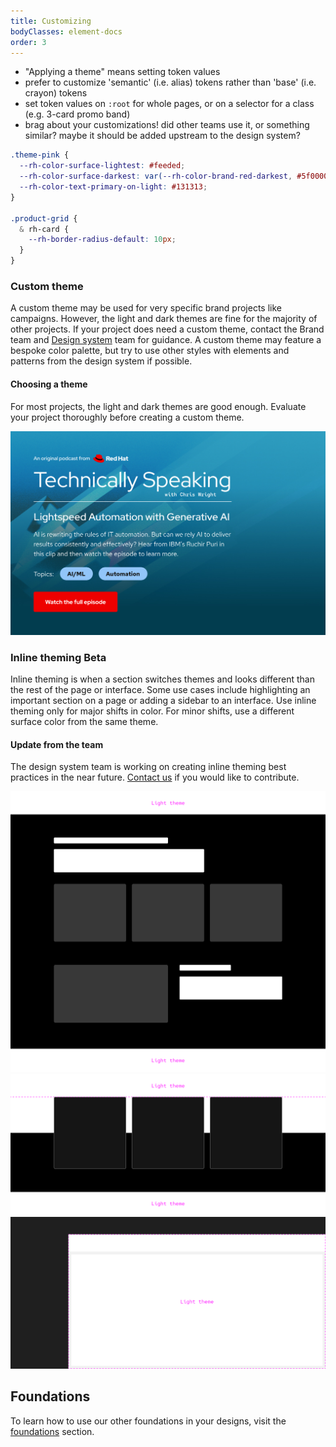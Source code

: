```yaml
---
title: Customizing
bodyClasses: element-docs
order: 3
---
```

<script type="module" data-helmet>
  import '@rhds/elements/rh-blockquote/rh-blockquote.js';
  import '@rhds/elements/rh-cta/rh-cta.js';
  import '@rhds/elements/rh-card/rh-card.js';
  import '@rhds/elements/rh-tag/rh-tag.js';
  import '@rhds/elements/lib/elements/rh-context-demo/rh-context-demo.js';
</script>

- "Applying a theme" means setting token values
- prefer to customize 'semantic' (i.e. alias) tokens rather than 'base' (i.e. 
crayon) tokens
- set token values on `:root` for whole pages, or on a selector for a class 
(e.g. 3-card promo band)
- brag about your customizations! did other teams use it, or something similar? 
  maybe it should be added upstream to the design system?

```css
.theme-pink {
  --rh-color-surface-lightest: #feeded;
  --rh-color-surface-darkest: var(--rh-color-brand-red-darkest, #5f0000);
  --rh-color-text-primary-on-light: #131313;
}

.product-grid {
  & rh-card {
    --rh-border-radius-default: 10px;
  }
}
```

### Custom theme

A custom theme may be used for very specific brand projects like campaigns. 
However, the light and dark themes are fine for the majority of other projects. 
If your project does need a custom theme, contact the Brand team and [Design 
system](https://github.com/RedHat-UX/red-hat-design-system/discussions) team for guidance. A custom theme may feature a bespoke color 
palette, but try to use other styles with elements and patterns from the design 
system if possible.

<rh-alert state="warning">
  <h4 slot="header">Choosing a theme</h4>
  <p>For most projects, the light and dark themes are good enough. Evaluate
    your project thoroughly before creating a custom theme.</p>
</rh-alert>

<uxdot-example>
  <img alt="Example of a hero that uses light blue tags against a background image",
       src="/assets/theming/custom-theme.png">
</uxdot-example>

### Inline theming  <rh-tag color="purple">Beta</rh-tag>

Inline theming is when a section switches themes and looks different
than the rest of the page or interface. Some use cases include
highlighting an important section on a page or adding a sidebar to an
interface. Use inline theming only for major shifts in color. For minor
shifts, use a different surface color from the same theme.

<rh-alert>
  <h4 slot="header">Update from the team</h4>
  <p>The design system team is working on creating inline theming best
     practices in the near future. <a href="https://github.com/RedHat-UX/red-hat-design-system/discussions">Contact
     us</a> if you would like to contribute.</p>
</rh-alert>

<uxdot-example color-palette="lighter">
  <img alt="wireframe of a dark theme section sandwiched by two light theme sections",
       src="/assets/theming/inline-theming-1.png">
</uxdot-example>

<uxdot-example color-palette="lighter">
  <img alt="wireframe of cards in a dark theme section extending into a light theme section",
       src="/assets/theming/inline-theming-2.png">
</uxdot-example>

<uxdot-example color-palette="lighter">
  <img alt="wireframe of dark theme navigation framing the top and left sides of a light theme content area",
       src="/assets/theming/inline-theming-3.png">
</uxdot-example>

<uxdot-feedback>

## Foundations
To learn how to use our other foundations in your designs, visit the
[foundations](/foundations) section.

</uxdot-feedback>
